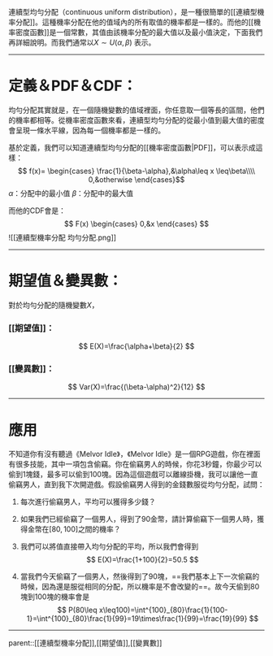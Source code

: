 連續型均勻分配（continuous uniform distribution），是一種很簡單的[[連續型機率分配]]。這種機率分配在他的值域內的所有取值的機率都是一樣的。而他的[[機率密度函數]]是一個常數，其值由該機率分配的最大值以及最小值決定，下面我們再詳細說明。而我們通常以$X\sim U(\alpha,\beta)$ 表示。
- - -
# 定義＆PDF＆CDF：
均勻分配其實就是，在一個隨機變數的值域裡面，你任意取一個等長的區間，他們的機率都相等。從機率密度函數來看，連續型均勻分配的從最小值到最大值的密度會呈現一條水平線，因為每一個機率都是一樣的。

基於定義，我們可以知道連續型均勻分配的[[機率密度函數|PDF]]，可以表示成這樣：
$$
f(x)=
\begin{cases}
\frac{1}{\beta-\alpha},&\alpha\leq x \leq\beta\\\\
0,&otherwise
\end{cases}$$
$\alpha$：分配中的最小值
$\beta$：分配中的最大值

而他的CDF會是：
$$
F(x)
\begin{cases}
0,&x
\end{cases}
$$
![[連續型機率分配 均勻分配.png]]
- - -
# 期望值＆變異數：
對於均勻分配的隨機變數$X$，
### [[期望值]]：
$$
E(X)=\frac{\alpha+\beta}{2}
$$
### [[變異數]]：
$$
Var(X)=\frac{(\beta-\alpha)^2}{12}
$$
- - -
# 應用
不知道你有沒有聽過《Melvor Idle》，《Melvor Idle》是一個RPG遊戲，你在裡面有很多技能，其中一項包含偷竊。你在偷竊男人的時候，你花3秒鐘，你最少可以偷到1塊錢，最多可以偷到100塊。因為這個遊戲可以離線掛機，我可以讓他一直偷竊男人，直到我下次開遊戲。假設偷竊男人得到的金錢數服從均勻分配，試問：

1. 每次進行偷竊男人，平均可以獲得多少錢？
2. 如果我們已經偷竊了一個男人，得到了90金幣，請計算偷竊下一個男人時，獲得金幣在$[80,100 ]$之間的機率？

1. 我們可以將值直接帶入均勻分配的平均，所以我們會得到
$$
E(X)=\frac{1+100}{2}=50.5
$$
2. 當我們今天偷竊了一個男人，然後得到了90塊，==我們基本上下一次偷竊的時候，因為還是服從相同的分配，所以機率是不會改變的==。故今天偷到80塊到100塊的機率會是
$$
P(80\leq x\leq100)=\int^{100}_{80}\frac{1}{100-1}=\int^{100}_{80}\frac{1}{99}=19\times\frac{1}{99}=\frac{19}{99}
$$
- - -
parent::[[連續型機率分配]],[[期望值]],[[變異數]]